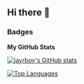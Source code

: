 ## Hi there 👋

### Badges
<b>My GitHub Stats</b>

<a href="http://www.github.com/jayrboy"><img src="https://github-readme-stats.vercel.app/api?username=jayrboy&show_icons=true&hide=stars,issues,contribs&count_private=true&title_color=0891b2&text_color=ffffff&icon_color=0891b2&bg_color=1c1917&hide_border=true&show_icons=true" alt="jayrboy's GitHub stats" /></a>

<a href="https://github.com/jayrboy" align="left"><img src="https://github-readme-stats.vercel.app/api/top-langs/?username=jayrboy&langs_count=10&title_color=0891b2&text_color=ffffff&icon_color=0891b2&bg_color=1c1917&hide_border=true&locale=en&custom_title=Top%20%Languages" alt="Top Languages" /></a>

<!--
**ugritchaichana/ugritchaichana** is a ✨ _special_ ✨ repository because its `README.md` (this file) appears on your GitHub profile.

Here are some ideas to get you started:

- 🔭 I’m currently working on ...
- 🌱 I’m currently learning ...
- 👯 I’m looking to collaborate on ...
- 🤔 I’m looking for help with ...
- 💬 Ask me about ...
- 📫 How to reach me: ...
- 😄 Pronouns: ...
- ⚡ Fun fact: ...
-->
